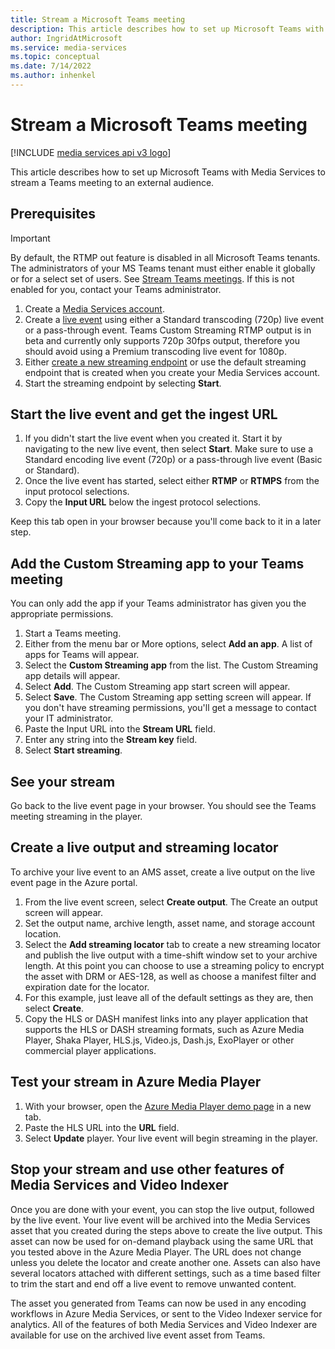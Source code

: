 ```yaml
---
title: Stream a Microsoft Teams meeting
description: This article describes how to set up Microsoft Teams with Media Services to stream a Teams meeting to an external audience.
author: IngridAtMicrosoft
ms.service: media-services
ms.topic: conceptual
ms.date: 7/14/2022
ms.author: inhenkel
---
```


# Stream a Microsoft Teams meeting

[!INCLUDE [media services api v3 logo](./includes/v3-hr.md)]

This article describes how to set up Microsoft Teams with Media Services to stream a Teams meeting to an external audience.

## Prerequisites

>[!IMPORTANT]
> By default, the RTMP out feature is disabled in all Microsoft Teams tenants. The administrators of your MS Teams tenant must either enable it globally or for a select set of users. See [Stream Teams meetings](https://docs.microsoft.com/microsoftteams/stream-teams-meetings). If this is not enabled for you, contact your Teams administrator.

1. Create a [Media Services account](account-create-how-to.md).
1. Create a [live event](live-event-create-how-to.md?tabs=portal) using either a Standard transcoding (720p) live event or a pass-through event. Teams Custom Streaming RTMP output is in beta and currently only supports 720p 30fps output, therefore you should avoid using a Premium transcoding live event for 1080p.
1. Either [create a new streaming endpoint](streaming-endpoint-create-how-to.md?tabs=portal) or use the default streaming endpoint that is created when you create your Media Services account.
1. Start the streaming endpoint by selecting **Start**.

## Start the live event and get the ingest URL

1. If you didn't start the live event when you created it. Start it by navigating to the new live event, then select **Start**.  Make sure to use a Standard encoding live event (720p) or a pass-through live event (Basic or Standard).
1. Once the live event has started, select either **RTMP** or **RTMPS** from the input protocol selections.
1. Copy the **Input URL** below the ingest protocol selections.

Keep this tab open in your browser because you'll come back to it in a later step.

## Add the Custom Streaming app to your Teams meeting

You can only add the app if your Teams administrator has given you the appropriate permissions.

1. Start a Teams meeting.
1. Either from the menu bar or More options, select **Add an app**. A list of apps for Teams will appear.
1. Select the **Custom Streaming app** from the list.  The Custom Streaming app details will appear.
1. Select **Add**. The Custom Streaming app start screen will appear.
1. Select **Save**. The Custom Streaming app setting screen will appear. If you don't have streaming permissions, you'll get a message to contact your IT administrator.
1. Paste the Input URL into the **Stream URL** field.
1. Enter any string into the **Stream key** field.
1. Select **Start streaming**.

## See your stream

Go back to the live event page in your browser.  You should see the Teams meeting streaming in the player.

## Create a live output and streaming locator

To archive your live event to an AMS asset, create a live output on the live event page in the Azure portal. 

1. From the live event screen, select **Create output**. The Create an output screen will appear.
1. Set the output name, archive length, asset name, and storage account location.
1. Select the **Add streaming locator** tab to create a new streaming locator and publish the live output with a time-shift window set to your archive length.  At this point you can choose to use a streaming policy to encrypt the asset with DRM or AES-128, as well as choose a manifest filter and expiration date for the locator.
1. For this example, just leave all of the default settings as they are, then select **Create**. 
1. Copy the HLS or DASH manifest links into any player application that supports the HLS or DASH streaming formats, such as Azure Media Player, Shaka Player, HLS.js, Video.js, Dash.js, ExoPlayer or other commercial player applications.


## Test your stream in  Azure Media Player

1. With your browser, open the [Azure Media Player demo page](https://ampdemo.azureedge.net/) in a new tab.
1. Paste the HLS URL into the **URL** field.
1. Select **Update** player. Your live event will begin streaming in the player.

## Stop your stream and use other features of Media Services and Video Indexer

Once you are done with your event, you can stop the live output, followed by the live event.
Your live event will be archived into the Media Services asset that you created during the steps above to create the live output.  This asset can now be used for on-demand playback using the same URL that you tested above in the Azure Media Player. The URL does not change unless you delete the locator and create another one. Assets can also have several locators attached with different settings, such as a time based filter to trim the start and end off a live event to remove unwanted content.  

The asset you generated from Teams can now be used in any encoding workflows in Azure Media Services, or sent to the Video Indexer service for analytics. All of the features of both Media Services and Video Indexer are available for use on the archived live event asset from Teams.
